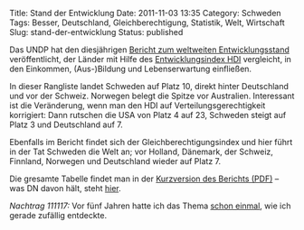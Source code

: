Title: Stand der Entwicklung
Date: 2011-11-03 13:35
Category: Schweden
Tags: Besser, Deutschland, Gleichberechtigung, Statistik, Welt, Wirtschaft
Slug: stand-der-entwicklung
Status: published

Das UNDP hat den diesjährigen [Bericht zum weltweiten
Entwicklungsstand](http://www.beta.undp.org/undp/en/home/librarypage/hdr/human_developmentreport2011.html)
veröffentlicht, der Länder mit Hilfe des [Entwicklungsindex
HDI](http://de.wikipedia.org/wiki/Human_Development_Index) vergleicht,
in den Einkommen, (Aus-)Bildung und Lebenserwartung einfließen.

In dieser Rangliste landet Schweden auf Platz 10, direkt hinter
Deutschland und vor der Schweiz. Norwegen belegt die Spitze vor
Australien. Interessant ist die Veränderung, wenn man den HDI auf
Verteilungsgerechtigkeit korrigiert: Dann rutschen die USA von Platz 4
auf 23, Schweden steigt auf Platz 3 und Deutschland auf 7.

Ebenfalls im Bericht findet sich der Gleichberechtigungsindex und hier
führt in der Tat Schweden die Welt an; vor Holland, Dänemark, der
Schweiz, Finnland, Norwegen und Deutschland wieder auf Platz 7.

Die gresamte Tabelle findet man in der [Kurzversion des Berichts
(PDF)](http://www.beta.undp.org/content/dam/undp/library/corporate/HDR/2011%20Global%20HDR/English/HDR_2011_EN_Summary.pdf)
– was DN davon hält, steht
[hier](http://www.dn.se/nyheter/varlden/fn-sverige-bast-pa-jamstalldhet).

*Nachtrag 111117:* Vor fünf Jahren hatte ich das Thema [schon
einmal](http://www.fiket.de/2006/11/20/entwicklung-in-deutschland-und-schweden/),
wie ich gerade zufällig entdeckte.

